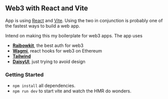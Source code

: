 ## Web3 with React and Vite 

App is using [React](https://reactjs.org/) and  [Vite](https://vitejs.dev/). 
Using the two in conjunction is probably one of the fastest ways to build a web app.

Intend on making this my boilerplate for web3 apps. The app uses

- **[Raibowkit](https://www.rainbowkit.com/)**, the best auth for web3
- **[Wagmi](https://wagmi.sh/)**, react hooks for web3 on Ethereum
- **[Tailwind](https://tailwindcss.com/docs/installation)**
- **[DaisyUI](https://daisyui.com/components/)**, just trying to avoid design

### Getting Started
- `npm install` all dependencies.
- `npm run dev` to start vite and watch the HMR do wonders.
